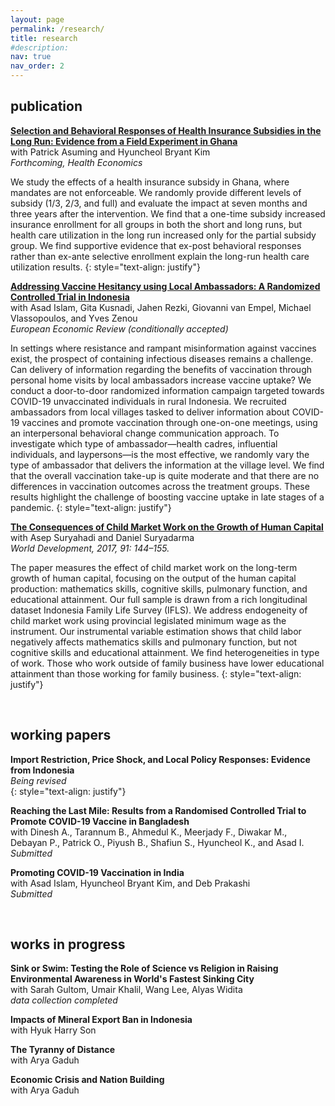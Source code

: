 ```yaml
---
layout: page
permalink: /research/
title: research
#description: 
nav: true
nav_order: 2
---
```


## publication

**[Selection and Behavioral Responses of Health Insurance Subsidies in the Long Run: Evidence from a Field Experiment in Ghana](/docs/AKS_Ghana_Dec23.pdf)** <br>
with Patrick Asuming and Hyuncheol Bryant Kim <br>
*Forthcoming, Health Economics* <br>

We study the effects of a health insurance subsidy in Ghana, where mandates are not enforceable. We randomly provide different levels of subsidy (1/3, 2/3, and full) and evaluate the impact at seven months and three years after the intervention. We find that a one-time subsidy increased insurance enrollment for all groups in both the short and long runs, but health care utilization in the long run increased only for the partial subsidy group. We find supportive evidence that ex-post behavioral responses rather than ex-ante selective enrollment explain the long-run health care utilization results. 
{: style="text-align: justify"}

**[Addressing Vaccine Hesitancy using Local Ambassadors: A Randomized Controlled Trial in Indonesia](/docs/IZA_DP_Vax.pdf)** <br>
with Asad Islam, Gita Kusnadi, Jahen Rezki, Giovanni van Empel, Michael Vlassopoulos, and Yves Zenou <br>
*European Economic Review (conditionally accepted)* <br>

In settings where resistance and rampant misinformation against vaccines exist, the prospect of containing infectious diseases remains a challenge. Can delivery of information regarding the benefits of vaccination through personal home visits by local ambassadors increase vaccine uptake? We conduct a door-to-door randomized information campaign targeted towards COVID-19 unvaccinated individuals in rural Indonesia. We recruited ambassadors from local villages tasked to deliver information about COVID-19 vaccines and promote vaccination through one-on-one meetings, using an interpersonal behavioral change communication approach. To investigate which type of ambassador—health cadres, influential individuals, and laypersons—is the most effective, we randomly vary the type of ambassador that delivers the information at the village level. We find that the overall vaccination take-up is quite moderate and that there are no differences in vaccination outcomes across the treatment groups. These results highlight the challenge of boosting vaccine uptake in late stages of a pandemic.
 {: style="text-align: justify"}

**[The Consequences of Child Market Work on the Growth of Human Capital](https://www.sciencedirect.com/science/article/pii/S0305750X15308731?via%3Dihub)** <br> 
with Asep Suryahadi and Daniel Suryadarma <br>
*World Development, 2017, 91: 144–155.* <br>

 The paper measures the effect of child market work on the long-term growth of human capital, focusing on the output of the human capital production: mathematics skills, cognitive skills, pulmonary function, and educational attainment. Our full sample is drawn from a rich longitudinal dataset Indonesia Family Life Survey (IFLS). We address endogeneity of child market work using provincial legislated minimum wage as the instrument. Our instrumental variable estimation shows that child labor negatively affects mathematics skills and pulmonary function, but not cognitive skills and educational attainment. We find heterogeneities in type of work. Those who work outside of family business have lower educational attainment than those working for family business.
 {: style="text-align: justify"}

<br>

## working papers 

**Import Restriction, Price Shock, and Local Policy Responses: Evidence from Indonesia** <br>
    *Being revised* <br>
 {: style="text-align: justify"}

**Reaching the Last Mile: Results from a Randomised Controlled Trial to Promote COVID-19 Vaccine in Bangladesh** <br>
with Dinesh A., Tarannum B., Ahmedul K., Meerjady F., Diwakar M., Debayan P., Patrick O., Piyush B., Shafiun S., Hyuncheol K., and Asad I. <br>
*Submitted* <br>

**Promoting COVID-19 Vaccination in India** <br>
with Asad Islam, Hyuncheol Bryant Kim, and Deb Prakashi <br>
*Submitted* <br>

<br>

## works in progress

**Sink or Swim: Testing the Role of Science vs Religion in Raising Environmental Awareness in World's Fastest Sinking City** <br>
with Sarah Gultom, Umair Khalil, Wang Lee, Alyas Widita <br>
*data collection completed* <br>

**Impacts of Mineral Export Ban in Indonesia** <br>
with Hyuk Harry Son <br>

**The Tyranny of Distance** <br>
with Arya Gaduh <br>

**Economic Crisis and Nation Building** <br>
with Arya Gaduh <br>
